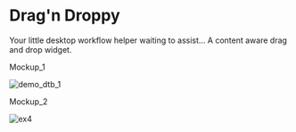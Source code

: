 # Drag'n Droppy
Your little desktop workflow helper waiting to assist... A content aware drag and drop widget.

Mockup_1

![demo_dtb_1](https://github.com/in4matix/DesktopBuddy/assets/62904593/9779a568-f8e3-4084-b8ec-b6f7bb8979de)


Mockup_2

![ex4](https://github.com/in4matix/DesktopBuddy/assets/62904593/6cf77fd8-eb5d-4763-9e8a-3b1cf3d03987)

